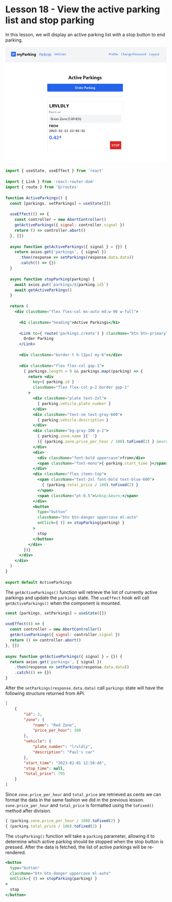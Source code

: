 # Lesson 18 - View the active parking list and stop parking

In this lesson, we will display an active parking list with a stop button to end parking.

![Active parking list](assets/active-parking-list.png)

```jsx
import { useState, useEffect } from 'react'

import { Link } from 'react-router-dom'
import { route } from '@/routes'

function ActiveParkings() {
  const [parkings, setParkings] = useState([])

  useEffect(() => {
    const controller = new AbortController()
    getActiveParkings({ signal: controller.signal })
    return () => controller.abort()
  }, [])

  async function getActiveParkings({ signal } = {}) {
    return axios.get('parkings', { signal })
      .then(response => setParkings(response.data.data))
      .catch(() => {})
  }

  async function stopParking(parking) {
    await axios.put(`parkings/${parking.id}`)
    await getActiveParkings()
  }

  return (
    <div className="flex flex-col mx-auto md:w-96 w-full">

      <h1 className="heading">Active Parkings</h1>

      <Link to={ route('parkings.create') } className="btn btn-primary">
        Order Parking
      </Link>

      <div className="border-t h-[1px] my-6"></div>

      <div className="flex flex-col gap-1">
        { parkings.length > 0 && parkings.map((parking) => {
          return <div
            key={ parking.id }
            className="flex flex-col p-2 border gap-1"
          >
            <div className="plate text-2xl">
              { parking.vehicle.plate_number }
            </div>
            <div className="text-sm text-gray-600">
              { parking.vehicle.description }
            </div>
            <div className="bg-gray-100 p-2">
              { parking.zone.name }{' '}
              ({ (parking.zone.price_per_hour / 100).toFixed(2) } &euro;/h)
            </div>
            <div>
              <div className="font-bold uppercase">from</div>
              <span className="font-mono">{ parking.start_time }</span>
            </div>
            <div className="flex items-top">
              <span className="text-2xl font-bold text-blue-600">
                { (parking.total_price / 100).toFixed(2) }
              </span>
              <span className="pt-0.5">&nbsp;&euro;</span>
            </div>
            <button
              type="button"
              className="btn btn-danger uppercase ml-auto"
              onClick={ () => stopParking(parking) }
            >
              stop
            </button>
          </div>
        })}
      </div>
    </div>
  )
}

export default ActiveParkings
```

The `getActiveParkings()` function will retrieve the list of currently active parkings and update the `parkings` state.
The `useEffect` hook will call `getActiveParkings()` when the component is mounted.

```jsx
const [parkings, setParkings] = useState([])

useEffect(() => {
  const controller = new AbortController()
  getActiveParkings({ signal: controller.signal })
  return () => controller.abort()
}, [])

async function getActiveParkings({ signal } = {}) {
  return axios.get('parkings', { signal })
    .then(response => setParkings(response.data.data))
    .catch(() => {})
}
```

After the `setParkings(response.data.data)` call `parkings` state will have the following structure returned from API.

```json
[
    {
        "id": 3,
        "zone": {
            "name": "Red Zone",
            "price_per_hour": 300
        },
        "vehicle": {
            "plate_number": "lrvldly",
            "description": "Paul's car"
        },
        "start_time": "2023-02-01 12:58:46",
        "stop_time": null,
        "total_price": 795
    }
]
```

Since `zone.price_per_hour` and `total_price` are retrieved as cents we can format the data in the same fashion we did
in the previous lesson. `zone.price_per_hour` and `total_price` is formatted using the `toFixed()` method after
division.

```jsx
{ (parking.zone.price_per_hour / 100).toFixed(2) }
{ (parking.total_price / 100).toFixed(2) }
```

The `stopParking()` function will take a `parking` parameter, allowing it to determine which active parking should be
stopped when the stop button is pressed. After the data is fetched, the list of active parkings will be re-rendered.

```jsx
<button
  type="button"
  className="btn btn-danger uppercase ml-auto"
  onClick={ () => stopParking(parking) }
>
  stop
</button>
```
